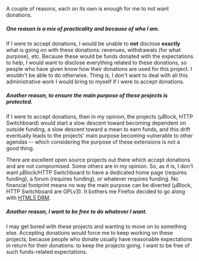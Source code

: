 A couple of reasons, each on its own is enough for me to not want donations.

##### One reason is a mix of practicality and because of who I am.

If I were to accept donations, I would be unable to **not** disclose **exactly** what is going on with these donations: revenues, withdrawals (for what purpose), etc. Because these would be funds donated with the expectations to help, I would want to disclose everything related to these donations, so people who have given know how their donations are used for this project. I wouldn't be able to do otherwise. Thing is, I don't want to deal with all this administrative work I would bring to myself if I were to accept donations.

##### Another reason, to ensure the main purpose of these projects is protected.

If I were to accept donations, then in my opinion, the projects (µBlock, HTTP Switchboard) would start a slow descent toward becoming dependent on outside funding, a slow descent toward a mean to earn funds, and this drift eventually leads to the projects' main purpose becoming vulnerable to other agendas -- which considering the purpose of these extensions is not a good thing.

There are excellent open source projects out there which accept donations and are not compromised. Some others are in my opinion. So, as it is, I don't want µBlock/HTTP Switchboard to have a dedicated home page (requires funding), a forum (requires funding), or whatever requires funding. No financial footprint means no way the main purpose can be diverted (µBlock, HTTP Switchboard are GPLv3). It bothers me Firefox decided to go along with [HTML5 DRM](http://www.defectivebydesign.org/no-drm-in-html5).

##### Another reason, I want to be free to do whatever I want.

I may get bored with these projects and wanting to move on to something else. Accepting donations would force me to keep working on these projects, because people who donate usually have reasonable expectations in return for their donations: to keep the projects going. I want to be free of such funds-related expectations.